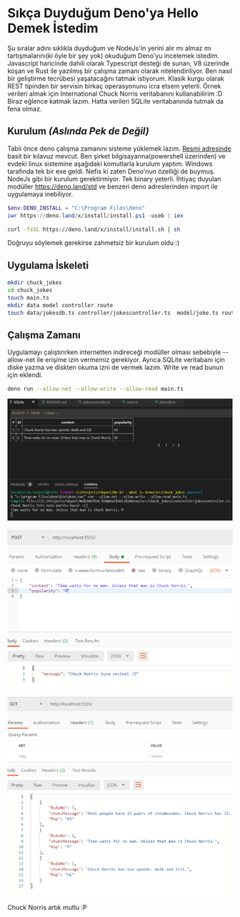 # Sıkça Duyduğum Deno'ya Hello Demek İstedim

Şu sıralar adını sıklıkla duyduğum ve NodeJs'in yerini alır mı almaz mı tartışmalarını(ki öyle bir şey yok) okuduğum Deno'yu incelemek istedim. Javascript haricinde dahili olarak Typescript desteği de sunan, V8 üzerinde koşan ve Rust ile yazılmış bir çalışma zamanı olarak nitelendiriliyor. Ben nasıl bir geliştirme tecrübesi yaşatacağını tatmak istiyorum. Klasik kurgu olarak REST tipinden bir servisin birkaç operasyonunu icra etsem yeterli. Örnek verileri almak için International Chuck Norris veritabanını kullanabilirim :D Biraz eğlence katmak lazım. Hatta verileri SQLite veritabanında tutmak da fena olmaz.

## Kurulum _(Aslında Pek de Değil)_

Tabii önce deno çalışma zamanını sisteme yüklemek lazım. [Resmi adresinde](https://deno.land/#installation) basit bir kılavuz mevcut. Ben şirket bilgisayarına(powershell üzerinden) ve evdeki linux sistemine aşağıdaki komutlarla kurulum yaptım. Windows tarafında tek bir exe geldi. Nefis ki zaten Deno'nun özelliği de buymuş. NodeJs gibi bir kurulum gerektirmiyor. Tek binary yeterli. İhtiyaç duyulan modüller https://deno.land/std ve benzeri deno adreslerinden import ile uygulamaya inebiliyor.

```powershell
$env:DENO_INSTALL = "C:\Program Files\deno"
iwr https://deno.land/x/install/install.ps1 -useb | iex
```

```bash
curl -fsSL https://deno.land/x/install/install.sh | sh
```

Doğruyu söylemek gerekirse zahmetsiz bir kurulum oldu :)

## Uygulama İskeleti

```bash
mkdir chuck_jokes
cd chuck_jokes
touch main.ts
mkdir data model controller route
touch data/jokesdb.ts controller/jokescontroller.ts  model/joke.ts route/jokesrouter.ts
```

## Çalışma Zamanı

Uygulamayı çalıştırırken internetten indireceği modüller olması sebebiyle --allow-net ile erişime izin vermemiz gerekiyor. Ayrıca SQLite veritabanı için diske yazma ve diskten okuma izni de vermek lazım. Write ve read bunun için eklendi.

```bash
deno run --allow-net --allow-write --allow-read main.ts
```

![screenshot_1.png](./assets/screenshot_1.png)

![screenshot_2.png](./assets/screenshot_2.png)

![screenshot_3.png](./assets/screenshot_3.png)

Chuck Norris artık mutlu :P
